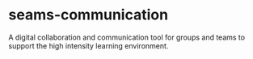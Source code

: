 # seams-communication
A digital collaboration and communication tool for groups and teams to support the high intensity learning environment.
